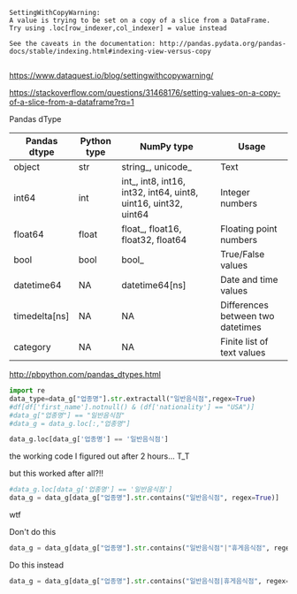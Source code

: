 ```
SettingWithCopyWarning: 
A value is trying to be set on a copy of a slice from a DataFrame.
Try using .loc[row_indexer,col_indexer] = value instead

See the caveats in the documentation: http://pandas.pydata.org/pandas-docs/stable/indexing.html#indexing-view-versus-copy
  
```

https://www.dataquest.io/blog/settingwithcopywarning/

https://stackoverflow.com/questions/31468176/setting-values-on-a-copy-of-a-slice-from-a-dataframe?rq=1



Pandas dType

| Pandas dtype  | Python type | NumPy type                                                   | Usage                             |
| ------------- | ----------- | ------------------------------------------------------------ | --------------------------------- |
| object        | str         | string_, unicode_                                            | Text                              |
| int64         | int         | int_, int8, int16, int32, int64, uint8, uint16, uint32, uint64 | Integer numbers                   |
| float64       | float       | float_, float16, float32, float64                            | Floating point numbers            |
| bool          | bool        | bool_                                                        | True/False values                 |
| datetime64    | NA          | datetime64[ns]                                               | Date and time values              |
| timedelta[ns] | NA          | NA                                                           | Differences between two datetimes |
| category      | NA          | NA                                                           | Finite list of text values        |

http://pbpython.com/pandas_dtypes.html



```python
import re
data_type=data_g["업종명"].str.extractall("일반음식점",regex=True)
#df[df['first_name'].notnull() & (df['nationality'] == "USA")]
#data_g["업종명"] == "일반음식점"
#data_g = data_g.loc[:,"업종명"]
```

```python
data_g.loc[data_g['업종명'] == '일반음식점']
```

the working code I figured out after 2 hours... T_T



but this worked after all?!!

```python
#data_g.loc[data_g['업종명'] == '일반음식점']
data_g = data_g[data_g["업종명"].str.contains("일반음식점", regex=True)]
```

wtf



Don't do this

```python
data_g = data_g[data_g["업종명"].str.contains("일반음식점"|"휴게음식점", regex=True)]
```

Do this instead

```python
data_g = data_g[data_g["업종명"].str.contains("일반음식점|휴게음식점", regex=True)]
```

